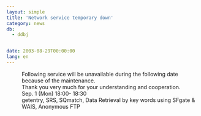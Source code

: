 ```yaml
---
layout: simple
title: 'Network service temporary down'
category: news
db:
  - ddbj


date: 2003-08-29T00:00:00
lang: en
---
```


<dd>Following service will be unavailable during the following date because of the maintenance.<br>
<dd>Thank you very much for your understanding and cooperation.<br>
<dd>Sep. 1 (Mon) 18:00- 18:30<br>
<dd>getentry, SRS, SQmatch, Data Retrieval by key words using SFgate &amp; WAIS, Anonymous FTP</dd>
</dd>
</dd>
</dd>

